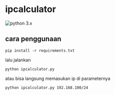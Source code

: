 # ipcalculator

![python 3.x](https://img.shields.io/badge/python-3.x-green)

## cara penggunaan

```
pip install -r requirements.txt
```

lalu jalankan

```
python ipcalculator.py
```

atau bisa langsung memasukan ip di parameternya

```
python ipcalculator.py 192.168.100/24
```
